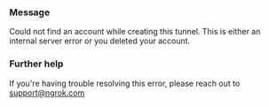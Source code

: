 
### Message
Could not find an account while creating this tunnel. This is either an internal server error or you deleted your account.

### Further help
If you're having trouble resolving this error, please reach out to [support@ngrok.com](mailto:support@ngrok.com?subject=Help%20with%20ERR_NGROK_336)

